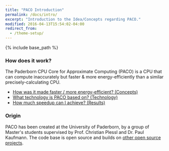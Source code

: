```yaml
---
title: "PACO Introduction"
permalink: /docs/intro/
excerpt: "Introduction to the Idea/Concepts regarding PACO."
modified: 2016-04-13T15:54:02-04:00
redirect_from:
  - /theme-setup/
---
```


{% include base_path %}

### How does it work?
The Paderborn CPU Core for Approximate Computing (PACO) is a CPU that can compute inaccurately but faster & more energy-efficiently than a similar precisely-calculating CPU.

* [How was it made faster / more energy-efficient? (Concepts)](/paco-cpu/docs/concepts/)
* [What technology is PACO based on? (Technology)](/paco-cpu/docs/technology/)
* [How much speedup can I achieve? (Results)](/paco-cpu/docs/results/)

### Origin
PACO has been created at the University of Paderborn, by a group of Master's students supervised by Prof. Christian Plessl and Dr. Paul Kaufmann. The code base is open source and builds on [other open source projects](/paco-cpu/docs/technology#opensourceprojects).
